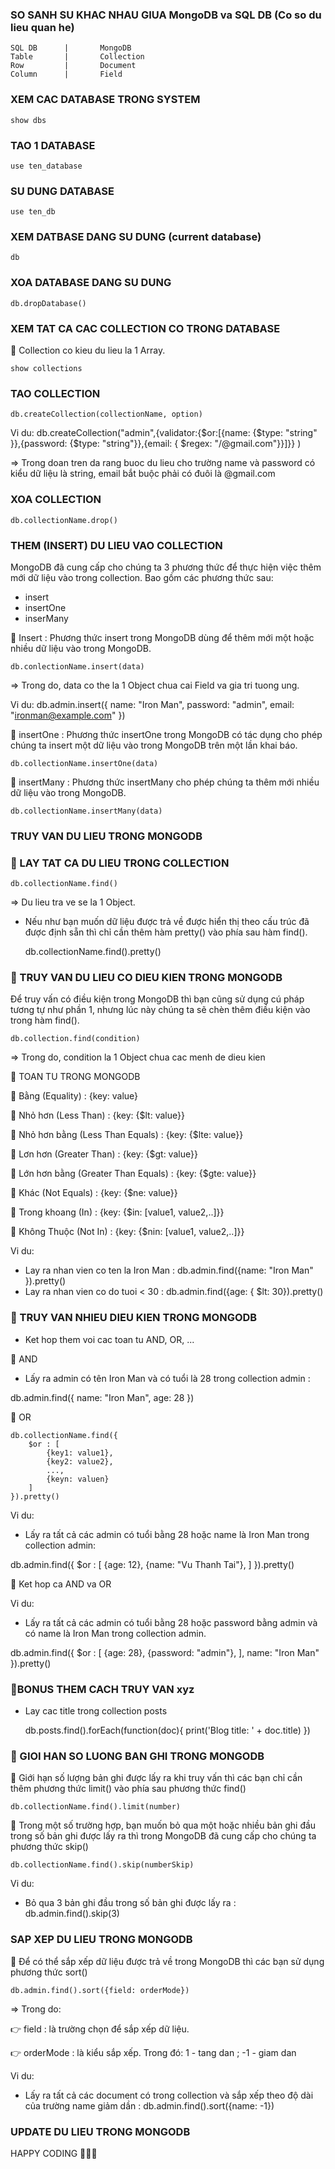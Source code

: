 ### SO SANH SU KHAC NHAU GIUA MongoDB va SQL DB (Co so du lieu quan he)

    SQL DB      |       MongoDB
    Table       |       Collection
    Row         |       Document
    Column      |       Field
                
              
### XEM CAC DATABASE TRONG SYSTEM

    show dbs

### TAO 1 DATABASE

    use ten_database

### SU DUNG DATABASE

    use ten_db

### XEM DATBASE DANG SU DUNG (current database)

    db

### XOA DATABASE DANG SU DUNG

    db.dropDatabase()

### XEM TAT CA CAC COLLECTION CO TRONG DATABASE

📌 Collection co kieu du lieu la 1 Array.

    show collections

### TAO COLLECTION

    db.createCollection(collectionName, option)

Vi du: db.createCollection("admin",{validator:{$or:[{name: {$type:
 "string" }},{password: {$type: "string"}},{email: { $regex: "/@gmail\.com"}}]}}
)

=> Trong doan tren da rang buoc du lieu cho trường name và password có kiểu dữ liệu là string, email bắt buộc phải có đuôi là @gmail.com

### XOA COLLECTION

    db.collectionName.drop()

### THEM (INSERT) DU LIEU VAO COLLECTION

MongoDB đã cung cấp cho chúng ta 3 phương thức để thực hiện việc thêm mới dữ liệu vào trong collection. Bao gồm các phương thức sau:

+ insert
+ insertOne
+ inserMany

📌 Insert : Phương thức insert trong MongoDB dùng để thêm mới một hoặc nhiều dữ liệu vào trong MongoDB.

    db.conlectionName.insert(data)

=> Trong do, data co the la 1 Object chua cai Field va gia tri tuong ung.

Vi du: db.admin.insert({
  name: "Iron Man",
  password: "admin",
  email: "ironman@example.com"
})

📌 insertOne : Phương thức insertOne trong MongoDB có tác dụng cho phép chúng ta insert một dữ liệu vào trong MongoDB trên một lần khai báo.

    db.collectionName.insertOne(data)

📌 insertMany : Phương thức insertMany cho phép chúng ta thêm mới nhiều dữ liệu vào trong MongoDB.

    db.collectionName.insertMany(data)

### ️TRUY VAN DU LIEU TRONG MONGODB

### ️🎯 LAY TAT CA DU LIEU TRONG COLLECTION

    db.collectionName.find()

=> Du lieu tra ve se la 1 Object.

- Nếu như bạn muốn dữ liệu được trả về được hiển thị theo cấu trúc đã được định sẵn thì chỉ cần thêm hàm pretty() vào phía sau hàm find().

    db.collectionName.find().pretty()

### ️🎯 TRUY VAN DU LIEU CO DIEU KIEN TRONG MONGODB

Để truy vấn có điều kiện trong MongoDB thì bạn cũng sử dụng cú pháp tương tự như phần 1, nhưng lúc này chúng ta sẽ chèn thêm điều kiện vào trong hàm find().

    db.collection.find(condition)

=> Trong do, condition la 1 Object chua cac menh de dieu kien

️🎯 TOAN TU TRONG MONGODB

📌 Bằng (Equality) : {key: value}

📌 Nhỏ hơn (Less Than) : {key: {$lt: value}}

📌 Nhỏ hơn bằng (Less Than Equals) : {key: {$lte: value}}

📌 Lơn hơn (Greater Than) : {key: {$gt: value}}

📌 Lớn hơn bằng (Greater Than Equals) : {key: {$gte: value}}

📌 Khác (Not Equals) : 	{key: {$ne: value}}

📌 Trong khoang (In) : {key: {$in: [value1, value2,..]}}

📌 Không Thuộc (Not In) : {key: {$nin: [value1, value2,..]}}

Vi du: 

- Lay ra nhan vien co ten la Iron Man : db.admin.find({name: "Iron Man" }).pretty()
- Lay ra nhan vien co do tuoi < 30 : db.admin.find({age: { $lt: 30}).pretty()

### ️🎯 TRUY VAN NHIEU DIEU KIEN TRONG MONGODB

+ Ket hop them voi cac toan tu AND, OR, ...

📌 AND

- Lấy ra admin có tên Iron Man và có tuổi là 28 trong collection admin :

db.admin.find({
    name: "Iron Man",
    age: 28
})

📌 OR

    db.collectionName.find({
        $or : [
            {key1: value1},
            {key2: value2},
            ...,
            {keyn: valuen}
        ]
    }).pretty()

Vi du: 
- Lấy ra tất cả các admin có tuổi bằng 28 hoặc name là Iron Man trong collection admin:

db.admin.find({
    $or : [
        {age: 12},
        {name: "Vu Thanh Tai"},
    ]
}).pretty()

📌 Ket hop ca AND va OR

Vi du:

- Lấy ra tất cả các admin có tuổi bằng 28 hoặc password bằng admin và có name là Iron Man trong collection admin.

db.admin.find({
    $or : [
        {age: 28},
        {password: "admin"},
    ],
    name: "Iron Man"
}).pretty()

### ️🎯BONUS THEM CACH TRUY VAN xyz

- Lay cac title trong collection posts

    db.posts.find().forEach(function(doc){
        print('Blog title: ' + doc.title)
    })

### ️🎯 GIOI HAN SO LUONG BAN GHI TRONG MONGODB

📌 Giới hạn số lượng bản ghi được lấy ra khi truy vấn thì các bạn chỉ cần thêm phương thức limit() vào phía sau phương thức find()

    db.collectionName.find().limit(number)

📌 Trong một số trường hợp, bạn muốn bỏ qua một hoặc nhiều bản ghi đầu trong số bản ghi được lấy ra thì trong MongoDB đã cung cấp cho chúng ta phương thức skip() 

    db.collectionName.find().skip(numberSkip)

Vi du: 

- Bỏ qua 3 bản ghi đầu trong số bản ghi được lấy ra : db.admin.find().skip(3)

### ️SAP XEP DU LIEU TRONG MONGODB

📌 Để có thể sắp xếp dữ liệu được trả về trong MongoDB thì các bạn sử dụng phương thức sort()

    db.admin.find().sort({field: orderMode})

=> Trong do:

👉 field : là trường chọn để sắp xếp dữ liệu.

👉 orderMode : là kiểu sắp xếp. Trong đó: 1 - tang dan ; -1 - giam dan

Vi du: 

- Lấy ra tất cả các document có trong collection và sắp xếp theo độ dài của trường name giảm dần : db.admin.find().sort({name: -1})

### UPDATE DU LIEU TRONG MONGODB




HAPPY CODING ️🎉️🎉️🎉
